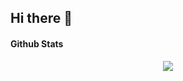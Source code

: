 ## Hi there 👋

#### Github Stats 

<div align="center"><img src="https://github-readme-stats.vercel.app/api?username=nglx&show_icons=true&count_private=true" align="center" /></div> 

<!--
**nglx/nglx** is a ✨ _special_ ✨ repository because its `README.md` (this file) appears on your GitHub profile.

Here are some ideas to get you started:

- 🔭 I’m currently working on ...
- 🌱 I’m currently learning ...
- 👯 I’m looking to collaborate on ...
- 🤔 I’m looking for help with ...
- 💬 Ask me about ...
- 📫 How to reach me: ...
- 😄 Pronouns: ...
- ⚡ Fun fact: ...
-->

